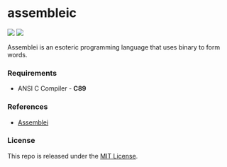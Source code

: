 # assembleic

[![](https://img.shields.io/github/v/tag/thechampagne/assembleic?label=version)](https://github.com/thechampagne/assembleic/releases/latest) [![](https://img.shields.io/github/license/thechampagne/assembleic)](https://github.com/thechampagne/assembleic/blob/main/LICENSE)

Assemblei is an esoteric programming language that uses binary to form words.

### Requirements
 - ANSI C Compiler - **C89**

### References
 - [Assemblei](https://esolangs.org/wiki/Assemblei)

### License

This repo is released under the [MIT License](https://github.com/thechampagne/assembleic/blob/main/LICENSE).
